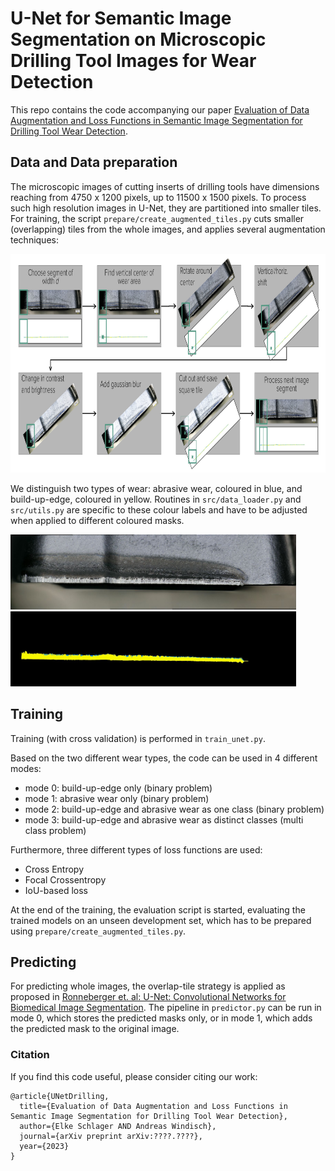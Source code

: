 # U-Net for Semantic Image Segmentation on Microscopic Drilling Tool Images for Wear Detection

This repo contains the code accompanying our paper [Evaluation of Data Augmentation and Loss Functions in Semantic Image Segmentation for Drilling Tool Wear Detection](https://arxiv.org/??????).

## Data and Data preparation
The microscopic images of cutting inserts of drilling tools have dimensions reaching from 4750 x 1200 pixels, up to 11500 x 1500 pixels. To process such high resolution images in U-Net, they are partitioned into smaller tiles. 
For training, the script `prepare/create_augmented_tiles.py` cuts smaller (overlapping) tiles from the whole images, and applies several augmentation techniques:

<img src="https://github.com/eschlager/UNet-Drilling/blob/main/figures/flowchart_augmentation.jpg" height="350"> 

We distinguish two types of wear: abrasive wear, coloured in blue, and build-up-edge, coloured in yellow. Routines in `src/data_loader.py` and `src/utils.py` are specific to these colour labels and have to be adjusted when applied to different coloured masks.


<img src="https://github.com/eschlager/UNet-Drilling/blob/main/figures/SONT_072907_ER_M30_CTPP430_90Bo_A.jpg" height="120">
<img src="https://github.com/eschlager/UNet-Drilling/blob/main/figures/SONT_072907_ER_M30_CTPP430_90Bo_A_masked.jpg" height="120"> 


## Training

Training (with cross validation) is performed in `train_unet.py`.


Based on the two different wear types, the code can be used in 4 different modes: 
* mode 0: build-up-edge only (binary problem)
* mode 1: abrasive wear only (binary problem)
* mode 2: build-up-edge and abrasive wear as one class (binary problem)
* mode 3: build-up-edge and abrasive wear as distinct classes (multi class problem)


Furthermore, three different types of loss functions are used:
* Cross Entropy
* Focal Crossentropy
* IoU-based loss

At the end of the training, the evaluation script is started, evaluating the trained models on an unseen development set, which has to be prepared using `prepare/create_augmented_tiles.py`.



## Predicting 

For predicting whole images, the overlap-tile strategy is applied as proposed in [Ronneberger et. al: U-Net: Convolutional Networks for Biomedical Image Segmentation](https://doi.org/10.1007/978-3-319-24574-4_28). 
The pipeline in `predictor.py` can be run in mode 0, which stores the predicted masks only, or in mode 1, which adds the predicted mask to the original image.







### Citation 
If you find this code useful, please consider citing our work:
```
@article{UNetDrilling,
  title={Evaluation of Data Augmentation and Loss Functions in Semantic Image Segmentation for Drilling Tool Wear Detection},
  author={Elke Schlager AND Andreas Windisch},
  journal={arXiv preprint arXiv:????.????},
  year={2023}
}
```
